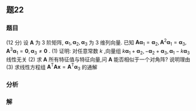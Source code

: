 ## 题22
### 题目
(12 分) 设 $\mathbf{A}$ 为 3 阶矩阵, ${\mathbf{\alpha }}_{1},{\mathbf{\alpha }}_{2},{\mathbf{\alpha }}_{3}$ 为 3 维列向量. 已知 $\mathbf{A}{\mathbf{\alpha }}_{1} = {\mathbf{\alpha }}_{2},{\mathbf{A}}^{2}{\mathbf{\alpha }}_{1} = {\mathbf{\alpha }}_{3},{\mathbf{A}}^{3}{\mathbf{\alpha }}_{1} = \mathbf{0},{\mathbf{\alpha }}_{3} \neq \mathbf{0}$ .
(1) 证明: 对任意常数 $k$ ,向量组 $k{\mathbf{\alpha }}_{1} + {\mathbf{\alpha }}_{2}, - {\mathbf{\alpha }}_{2} + {\mathbf{\alpha }}_{3},{\mathbf{\alpha }}_{1} - k{\mathbf{\alpha }}_{3}$ 线性无关
(2) 求 $\mathbf{A}$ 所有特征值与特征向量,问 $\mathbf{A}$ 能否相似于一个对角阵? 说明理由
(3) 求线性方程组 ${\mathbf{A}}^{\mathrm{T}}\mathbf{A}\mathbf{x} = {\mathbf{A}}^{\mathrm{T}}{\mathbf{\alpha }}_{3}$ 的通解
### 分析

### 解